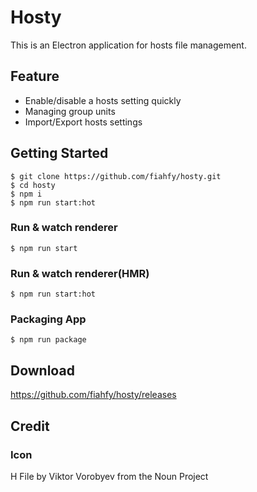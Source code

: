 # Hosty

This is an Electron application for hosts file management.

## Feature
* Enable/disable a hosts setting quickly
* Managing group units
* Import/Export hosts settings

## Getting Started
```
$ git clone https://github.com/fiahfy/hosty.git
$ cd hosty
$ npm i
$ npm run start:hot
```

### Run & watch renderer
```
$ npm run start
```

### Run & watch renderer(HMR)
```
$ npm run start:hot
```

### Packaging App
```
$ npm run package
```

## Download
https://github.com/fiahfy/hosty/releases

## Credit
### Icon
H File by Viktor Vorobyev from the Noun Project
